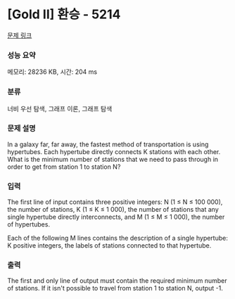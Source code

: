 # [Gold II] 환승 - 5214 

[문제 링크](https://www.acmicpc.net/problem/5214) 

### 성능 요약

메모리: 28236 KB, 시간: 204 ms

### 분류

너비 우선 탐색, 그래프 이론, 그래프 탐색

### 문제 설명

<p>In a galaxy far, far away, the fastest method of transportation is using hypertubes. Each hypertube directly connects K stations with each other. What is the minimum number of stations that we need to pass through in order to get from station 1 to station N?</p>

### 입력 

 <p>The first line of input contains three positive integers: N (1 ≤ N ≤ 100 000), the number of stations, K (1 ≤ K ≤ 1 000), the number of stations that any single hypertube directly interconnects, and M (1 ≤ M ≤ 1 000), the number of hypertubes.</p>

<p>Each of the following M lines contains the description of a single hypertube: K positive integers, the labels of stations connected to that hypertube.</p>

### 출력 

 <p>The first and only line of output must contain the required minimum number of stations. If it isn't possible to travel from station 1 to station N, output -1.</p>

